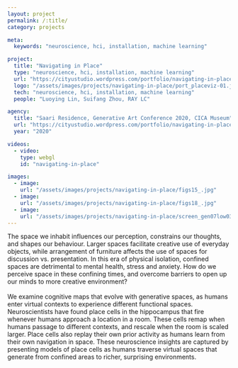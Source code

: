 ```yaml
---
layout: project
permalink: /:title/
category: projects

meta:
  keywords: "neuroscience, hci, installation, machine learning"

project:
  title: "Navigating in Place"
  type: "neuroscience, hci, installation, machine learning"
  url: "https://cityustudio.wordpress.com/portfolio/navigating-in-place/"
  logo: "/assets/images/projects/navigating-in-place/port_placeviz-01.jpg"
  tech: "neuroscience, hci, installation, machine learning"
  people: "Luoying Lin, Suifang Zhou, RAY LC"

agency:
  title: "Saari Residence, Generative Art Conference 2020, CICA Museum"
  url: "https://cityustudio.wordpress.com/portfolio/navigating-in-place/"
  year: "2020"

videos:
  - video:
    type: webgl
    id: "navigating-in-place"

images:
  - image:
    url: "/assets/images/projects/navigating-in-place/figs15_.jpg"
  - image:
    url: "/assets/images/projects/navigating-in-place/figs18_.jpg"
  - image:
    url: "/assets/images/projects/navigating-in-place/screen_gen07low03.gif"
---
```

<p>The space we inhabit influences our perception, constrains our thoughts, and shapes our behaviour. Larger spaces facilitate creative use of everyday objects, while arrangement of furniture affects the use of spaces for discussion vs. presentation. In this era of physical isolation, confined spaces are detrimental to mental health, stress and anxiety. How do we perceive space in these confining times, and overcome barriers to open up our minds to more creative environment?<br><br>
We examine cognitive maps that evolve with generative spaces, as humans enter virtual contexts to experience different functional spaces. Neuroscientists have found place cells in the hippocampus that fire whenever humans approach a location in a room. These cells remap when humans passage to different contexts, and rescale when the room is scaled larger. Place cells also replay their own prior activity as humans learn from their own navigation in space. These neuroscience insights are captured by presenting models of place cells as humans traverse virtual spaces that generate from confined areas to richer, surprising environments.</p>